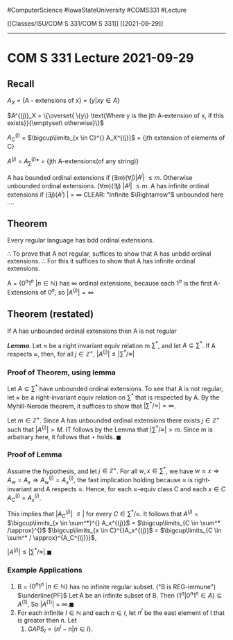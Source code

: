 #ComputerScience  #IowaStateUniversity  #COMS331 
#Lecture

[[Classes/ISU/COM S 331/COM S 331]] [[2021-09-29]]

---

# COM S 331 Lecture 2021-09-29


## Recall

$A_X$ = $\{\text{A - extensions of x}\}$ = $\{y | xy \in A\}$

$A^{(j)}_X = \{\overset{ \{y\} \text{Where y is the jth A-extension of x, if this exists}}{\emptyset\ otherwise}\}$

$A^{(j)}_C$ = $\bigcup\limits_{x \in C}^{} A_X^{(j)}$ = $\{\text{jth extension of elements of C}\}$

$A^{(j)}$ = $A^{(j)}_\sum*$ = $\{\text{jth A-extensions(of any string)}\}$

A has bounded ordinal extensions if ($\exists m$)($\forall j$)|$A^{j}$| $\leq m$. 
Otherwise unbounded ordinal extensions. ($\forall m$)($\exists j$) |$A^{j}$| $\leq m$. 
A has infinite ordinal extensions if ($\exists j$)($A^j$) | = $\infty$
CLEAR: "Infinite $\Rightarrow"$ unbounded here ....

## Theorem
Every regular language has bdd ordinal extensions. 

$\therefore$ To prove that A not regular, suffices to show that A has unbdd ordinal extensions.
$\therefore$ For this it suffices to show that A has infinite ordinal extensions.

A = $\{0^n 1^n\ | n \in \mathbb{N}\}$ has $\infty$ ordinal extensions, because each $1^n$ is the first A-Extensions of $0^n$, so $|A^{(j)}| = \infty$

## Theorem (restated)
If A has unbounded ordinal extensions then A is not regular

***Lemma***. Let $\approx$ be a right invariant equiv relation m $\sum^*$, and let $A \subseteq \sum^*$. If A respects $\approx$, then, for all $j \in \mathbb{Z}^+$, $|A^{(j)}| \leq | \sum^* / \approx|$

### Proof of Theorem, using lemma

Let $A \subseteq \sum^*$ have unbounded ordinal extensions. To see that A is not regular, let $\approx$ be a right-invariant equiv relation on $\sum^*$ that is respected by A. By the Myhill-Nerode theorem, it suffices to show that $|\sum^* / \approx| = \infty$.

Let $m \in \mathbb{Z}^+$. Since A has unbounded ordinal extensions there exists $j \in \mathbb{Z}^+$ such that $|A^{(j)}| > M$. IT follows by the Lemma that $|\sum^* / \approx| > m.$ Since m is arbatrary here, it follows that $\star$ holds. $\blacksquare$

### Proof of Lemma

Assume the hypothesis, and let $j \in \mathbb{Z}^+$. For all $w,x \in \sum^*$,  we have $w \approx x \Rightarrow A_w = A_x \Rightarrow A_w^{(j)} = A_x^{(j)},$ the fast implication holding because $\approx$ is right-invariant and A respects $\approx$. Hence, for each $\approx$-equiv class C and each $x \in C$ 
$A_C^{(j)}$ = $A_x^{(j)}$.

This implies that |$A_C^{(j)}$| $\leq |$ for every $C \in \sum^* / \approx$. It follows that $A^{(j)}$ = $\bigcup\limits_{x \in \sum^*}^{} A_x^{(j)}$ = $\bigcup\limits_{C \in \sum^* /\approx}^{}$ $\bigcup\limits_{x \in C}^{}A_x^{(j)}$ = $\bigcup\limits_{C \in \sum^* / \approx}^{A_C^{(j)}}$, 

$|A^{(j)}| \leq | \sum^* / \approx |. \blacksquare$


### Example Applications

1. B = $\{0^n 1^n\ | n \in \mathbb{N}\}$ has no infinite regular subset. ("B is REG-immune")
	$\underline{PF}$ Let A be an infinite subset of B. Then $\{1^n | 0^n 1^n \in A\} \subseteq A^{(1)}$, So $|A^{(1)}|$ = $\infty. \blacksquare$
2. For each infinite $I \in \mathbb{N}$ and each $n \in I$, let $n^I$ be the east element of I that is greater then n. Let 
	1. $GAPS_I = \{n^I -n | n \in I\}$.
	   